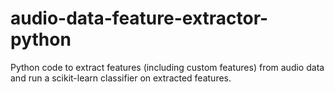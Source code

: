# audio-data-feature-extractor-python
Python code to extract features (including custom features) from audio data and run a scikit-learn classifier on extracted features.
